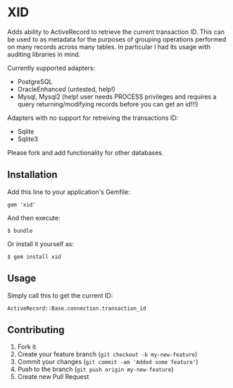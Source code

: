 # XID

Adds ability to ActiveRecord to retrieve the current transaction ID. This can be used to as metadata
for the purposes of grouping operations performed on many records across many tables. In particular I
had its usage with auditing libraries in mind.

Currently supported adapters:

- PostgreSQL
- OracleEnhanced (untested, help!)
- Mysql, Mysql2 (help! user needs PROCESS privileges and requires a query returning/modifying records before you can get an id!!!)

Adapters with no support for retreiving the transactions ID:

- Sqlite
- Sqlite3


Please fork and add functionality for other databases.

## Installation

Add this line to your application's Gemfile:

    gem 'xid'

And then execute:

    $ bundle

Or install it yourself as:

    $ gem install xid 

## Usage

Simply call this to get the current ID:

    ActiveRecord::Base.connection.transaction_id


## Contributing

1. Fork it
2. Create your feature branch (`git checkout -b my-new-feature`)
3. Commit your changes (`git commit -am 'Added some feature'`)
4. Push to the branch (`git push origin my-new-feature`)
5. Create new Pull Request
